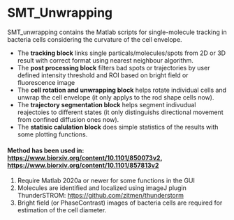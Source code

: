 # **SMT_Unwrapping**
SMT_unwrapping contains the Matlab scripts for single-molecule tracking in bacteria cells considering the curvature of the cell envelope.
- The **tracking block** links single particals/molecules/spots from 2D or 3D result with correct format using nearest neighbour algorithm.
- The **post processing block** filters bad spots or trajectories by user defined intensity threshold and ROI based on bright field or fluorescence image
- The **cell rotation and unwrapping block** helps rotate individual cells and unwrap the cell envelope (it only applys to the rod shape cells now).
- The **trajectory segmentation block** helps segment indivudual reajectoies to different states (it only distinguishs directional movement from confined diffusion ones now).
- The **statisic calulation block** does simple statistics of the results with some plotting functions.

#### Method has been used in: https://www.biorxiv.org/content/10.1101/850073v2, https://www.biorxiv.org/content/10.1101/857813v2

  1. Require Matlab 2020a or newer for some functions in the GUI
  2. Molecules are identified and localized using imageJ plugin ThunderSTROM: https://github.com/zitmen/thunderstorm
  3. Bright field (or PhaseContrast) images of bacteria cells are required for estimation of the cell diameter.
